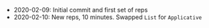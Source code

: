 - 2020-02-09: Initial commit and first set of reps
- 2020-02-10: New reps, 10 minutes. Swapped `List` for `Applicative`



